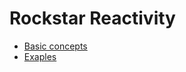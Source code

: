 # Rockstar Reactivity

- [Basic concepts](reactivity/concepts.md)
- [Exaples](reactivity/examples.md)
